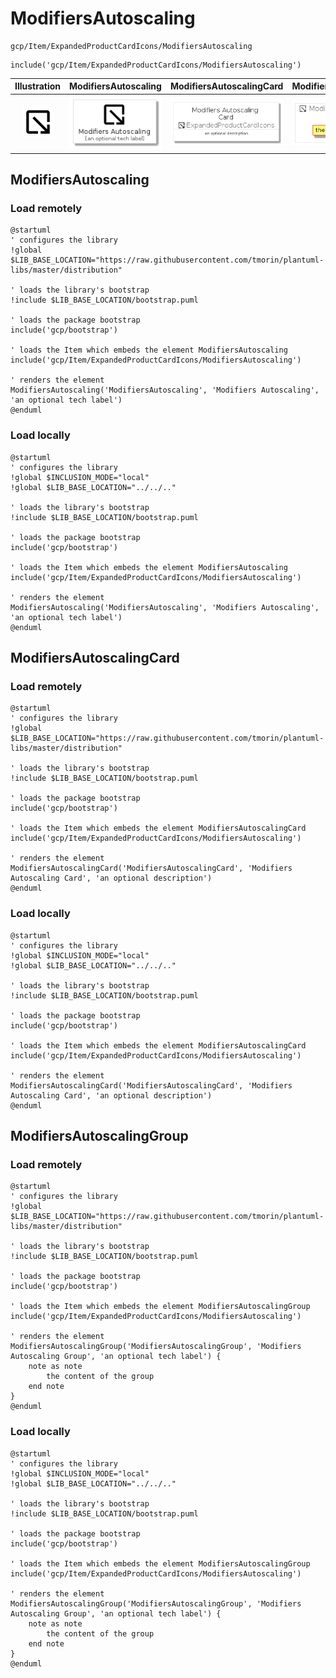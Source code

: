 # ModifiersAutoscaling


```text
gcp/Item/ExpandedProductCardIcons/ModifiersAutoscaling
```

```text
include('gcp/Item/ExpandedProductCardIcons/ModifiersAutoscaling')
```



| Illustration | ModifiersAutoscaling | ModifiersAutoscalingCard | ModifiersAutoscalingGroup |
| :---: | :---: | :---: | :---: |
| ![illustration for Illustration](../../../gcp/Item/ExpandedProductCardIcons/ModifiersAutoscaling.png) | ![illustration for ModifiersAutoscaling](../../../gcp/Item/ExpandedProductCardIcons/ModifiersAutoscaling.Local.png) | ![illustration for ModifiersAutoscalingCard](../../../gcp/Item/ExpandedProductCardIcons/ModifiersAutoscalingCard.Local.png) | ![illustration for ModifiersAutoscalingGroup](../../../gcp/Item/ExpandedProductCardIcons/ModifiersAutoscalingGroup.Local.png) |




## ModifiersAutoscaling

### Load remotely
```plantuml
@startuml
' configures the library
!global $LIB_BASE_LOCATION="https://raw.githubusercontent.com/tmorin/plantuml-libs/master/distribution"

' loads the library's bootstrap
!include $LIB_BASE_LOCATION/bootstrap.puml

' loads the package bootstrap
include('gcp/bootstrap')

' loads the Item which embeds the element ModifiersAutoscaling
include('gcp/Item/ExpandedProductCardIcons/ModifiersAutoscaling')

' renders the element
ModifiersAutoscaling('ModifiersAutoscaling', 'Modifiers Autoscaling', 'an optional tech label')
@enduml
```

### Load locally
```plantuml
@startuml
' configures the library
!global $INCLUSION_MODE="local"
!global $LIB_BASE_LOCATION="../../.."

' loads the library's bootstrap
!include $LIB_BASE_LOCATION/bootstrap.puml

' loads the package bootstrap
include('gcp/bootstrap')

' loads the Item which embeds the element ModifiersAutoscaling
include('gcp/Item/ExpandedProductCardIcons/ModifiersAutoscaling')

' renders the element
ModifiersAutoscaling('ModifiersAutoscaling', 'Modifiers Autoscaling', 'an optional tech label')
@enduml
```

## ModifiersAutoscalingCard

### Load remotely
```plantuml
@startuml
' configures the library
!global $LIB_BASE_LOCATION="https://raw.githubusercontent.com/tmorin/plantuml-libs/master/distribution"

' loads the library's bootstrap
!include $LIB_BASE_LOCATION/bootstrap.puml

' loads the package bootstrap
include('gcp/bootstrap')

' loads the Item which embeds the element ModifiersAutoscalingCard
include('gcp/Item/ExpandedProductCardIcons/ModifiersAutoscaling')

' renders the element
ModifiersAutoscalingCard('ModifiersAutoscalingCard', 'Modifiers Autoscaling Card', 'an optional description')
@enduml
```

### Load locally
```plantuml
@startuml
' configures the library
!global $INCLUSION_MODE="local"
!global $LIB_BASE_LOCATION="../../.."

' loads the library's bootstrap
!include $LIB_BASE_LOCATION/bootstrap.puml

' loads the package bootstrap
include('gcp/bootstrap')

' loads the Item which embeds the element ModifiersAutoscalingCard
include('gcp/Item/ExpandedProductCardIcons/ModifiersAutoscaling')

' renders the element
ModifiersAutoscalingCard('ModifiersAutoscalingCard', 'Modifiers Autoscaling Card', 'an optional description')
@enduml
```

## ModifiersAutoscalingGroup

### Load remotely
```plantuml
@startuml
' configures the library
!global $LIB_BASE_LOCATION="https://raw.githubusercontent.com/tmorin/plantuml-libs/master/distribution"

' loads the library's bootstrap
!include $LIB_BASE_LOCATION/bootstrap.puml

' loads the package bootstrap
include('gcp/bootstrap')

' loads the Item which embeds the element ModifiersAutoscalingGroup
include('gcp/Item/ExpandedProductCardIcons/ModifiersAutoscaling')

' renders the element
ModifiersAutoscalingGroup('ModifiersAutoscalingGroup', 'Modifiers Autoscaling Group', 'an optional tech label') {
    note as note
        the content of the group
    end note
}
@enduml
```

### Load locally
```plantuml
@startuml
' configures the library
!global $INCLUSION_MODE="local"
!global $LIB_BASE_LOCATION="../../.."

' loads the library's bootstrap
!include $LIB_BASE_LOCATION/bootstrap.puml

' loads the package bootstrap
include('gcp/bootstrap')

' loads the Item which embeds the element ModifiersAutoscalingGroup
include('gcp/Item/ExpandedProductCardIcons/ModifiersAutoscaling')

' renders the element
ModifiersAutoscalingGroup('ModifiersAutoscalingGroup', 'Modifiers Autoscaling Group', 'an optional tech label') {
    note as note
        the content of the group
    end note
}
@enduml
```

